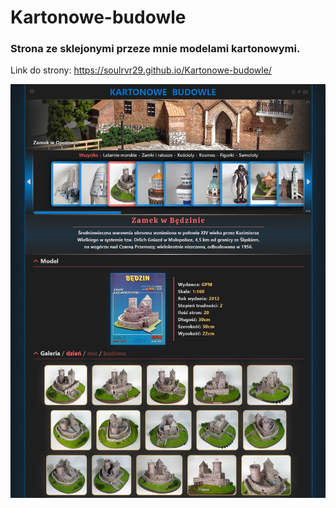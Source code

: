 # Kartonowe-budowle

### Strona ze sklejonymi przeze mnie modelami kartonowymi.

Link do strony: https://soulrvr29.github.io/Kartonowe-budowle/

![screenshot](screenshot.jpeg)
